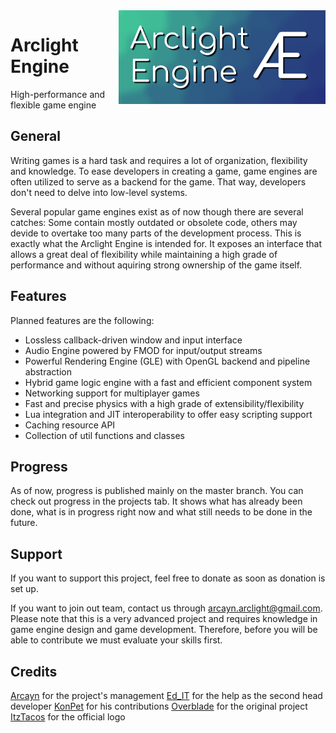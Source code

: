 <img src="assets/logo.png" height="150" align="right">

# Arclight Engine
High-performance and flexible game engine

## General
Writing games is a hard task and requires a lot of organization, flexibility and knowledge.
To ease developers in creating a game, game engines are often utilized to serve as a backend for the game.
That way, developers don't need to delve into low-level systems.

Several popular game engines exist as of now though there are several catches: Some contain mostly outdated or obsolete code, others may devide to overtake too many parts of the development process.
This is exactly what the Arclight Engine is intended for. It exposes an interface that allows a great deal of flexibility while maintaining a high grade of performance and without aquiring strong ownership of the game itself.

## Features
Planned features are the following:
- Lossless callback-driven window and input interface
- Audio Engine powered by FMOD for input/output streams
- Powerful Rendering Engine (GLE) with OpenGL backend and pipeline abstraction
- Hybrid game logic engine with a fast and efficient component system
- Networking support for multiplayer games
- Fast and precise physics with a high grade of extensibility/flexibility
- Lua integration and JIT interoperability to offer easy scripting support
- Caching resource API
- Collection of util functions and classes

## Progress
As of now, progress is published mainly on the master branch.
You can check out progress in the projects tab. It shows what has already been done, what is in progress right now and what still needs to be done in the future.

## Support
If you want to support this project, feel free to donate as soon as donation is set up.

If you want to join out team, contact us through arcayn.arclight@gmail.com. Please note that this is a very advanced project and requires knowledge in game engine design and game development. Therefore, before you will be able to contribute we must evaluate your skills first.

## Credits
[Arcayn](https://github.com/Arcaiyn) for the project's management
[Ed_IT](https://github.com/Ed-1T) for the help as the second head developer
[KonPet](https://github.com/KonPet) for his contributions
[Overblade](https://github.com/Overblade) for the original project
[ItzTacos](https://github.com/ItzTacosOfficial) for the official logo
